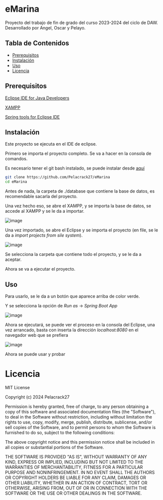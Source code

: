 # eMarina

Proyecto del trabajo de fin de grado del curso 2023-2024 del ciclo de DAW.
Desarrollado por Angel, Oscar y Pelayo.

## Tabla de Contenidos

- [Prerequisitos](#prerequisitos)
- [Instalación](#instalación)
- [Uso](#uso)
- [Licencia](#licencia)

## Prerequisitos

[Eclipse IDE for Java Developers](https://www.eclipse.org/downloads/packages/release/kepler/sr1/eclipse-ide-java-developers)

[XAMPP](https://www.apachefriends.org/es/download.html)

[Spring tools for Eclipse IDE](https://www.eclipse.org/community/eclipse_newsletter/2018/february/springboot.php)


## Instalación

Este proyecto se ejecuta en el IDE de eclipse.

Primero se importa el proyecto completo. Se va a hacer en la consola de comandos.

Es necesario tener el git bash instalado, se puede instalar desde [aquí](https://www.git-scm.com/download/win)

```bash
git clone https://github.com/Pelacrack27/eMarina
cd eMarina
```

Antes de nada, la carpeta de ./database que contiene la base de datos, es recomendable sacarla del proyecto.

Una vez hecho eso, se abre el XAMPP, y se importa la base de datos, se accede al XAMPP y se le da a importar.

![image](https://github.com/Pelacrack27/eMarina/assets/86014202/efbaf980-02bf-4ef6-9a47-8befdc93b835)

Una vez importado, se abre el Eclipse y se importa el proyecto (en file, se le da a *import projects from sile system*).

![image](https://github.com/Pelacrack27/eMarina/assets/86014202/4783dfe6-fc8e-4385-bf76-3b5d3e6b9df3)

Se selecciona la carpeta que contiene todo el proyecto, y se le da a aceptar.

Ahora se va a ejecutar el proyecto.

## Uso

Para usarlo, se le da a un botón que aparece arriba de color verde.

Y se selecciona la opción de *Run as* -> *Spring Boot App*

![image](https://github.com/Pelacrack27/eMarina/assets/86014202/13a0f044-819c-4689-a502-ff5466fa0bd0)

Ahora se ejecutará, se puede ver el proceso en la consola del Eclipse, una vez arrancado, basta con inserta la dirección *localhost:8080* en el navegador web que se prefiera

![image](https://github.com/Pelacrack27/eMarina/assets/86014202/632da47b-a738-4c66-8d21-0ba65b6d7991)

Ahora se puede usar y probar

# Licencia

MIT License

Copyright (c) 2024 Pelacrack27

Permission is hereby granted, free of charge, to any person obtaining a copy
of this software and associated documentation files (the "Software"), to deal
in the Software without restriction, including without limitation the rights
to use, copy, modify, merge, publish, distribute, sublicense, and/or sell
copies of the Software, and to permit persons to whom the Software is
furnished to do so, subject to the following conditions:

The above copyright notice and this permission notice shall be included in all
copies or substantial portions of the Software.

THE SOFTWARE IS PROVIDED "AS IS", WITHOUT WARRANTY OF ANY KIND, EXPRESS OR
IMPLIED, INCLUDING BUT NOT LIMITED TO THE WARRANTIES OF MERCHANTABILITY,
FITNESS FOR A PARTICULAR PURPOSE AND NONINFRINGEMENT. IN NO EVENT SHALL THE
AUTHORS OR COPYRIGHT HOLDERS BE LIABLE FOR ANY CLAIM, DAMAGES OR OTHER
LIABILITY, WHETHER IN AN ACTION OF CONTRACT, TORT OR OTHERWISE, ARISING FROM,
OUT OF OR IN CONNECTION WITH THE SOFTWARE OR THE USE OR OTHER DEALINGS IN THE
SOFTWARE.




